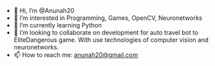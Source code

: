 - 👋 Hi, I’m @Anunah20
- 👀 I’m interested in Programming, Games, OpenCV, Neuronetworks
- 🌱 I’m currently learning Python
- 💞️ I’m looking to collaborate on development for auto travel bot to EliteDangerous game. With use technologies of computer vision and neuronetworks.
- 📫 How to reach me: anunah20@gmail.com

<!---
Anunah20/Anunah20 is a ✨ special ✨ repository because its `README.md` (this file) appears on your GitHub profile.
You can click the Preview link to take a look at your changes.
--->
